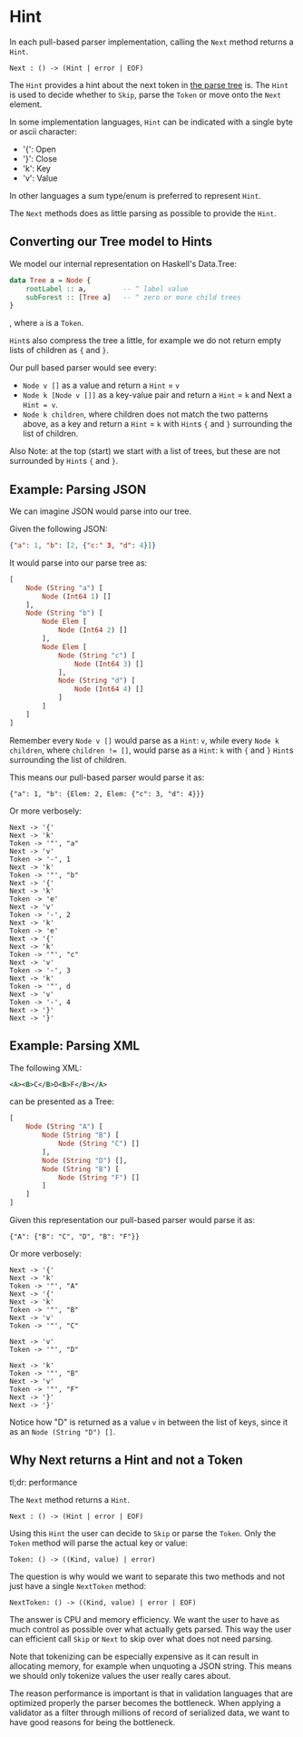 # Hint

In each pull-based parser implementation, calling the `Next` method returns a `Hint`.

```
Next : () -> (Hint | error | EOF)
```

The `Hint` provides a hint about the next token in [the parse tree](./tree.md) is.
The `Hint` is used to decide whether to `Skip`, parse the `Token` or move onto the `Next` element.

In some implementation languages, `Hint` can be indicated with a single byte or ascii character:

* '{': Open
* '}': Close
* 'k': Key
* 'v': Value

In other languages a sum type/enum is preferred to represent `Hint`.

The `Next` methods does as little parsing as possible to provide the `Hint`.

## Converting our Tree model to Hints

We model our internal representation on Haskell's Data.Tree:
```haskell
data Tree a = Node {
    rootLabel :: a,         -- ^ label value
    subForest :: [Tree a]   -- ^ zero or more child trees
}
```
, where `a` is a `Token`.

`Hint`s also compress the tree a little, for example we do not return empty lists of children as `{` and `}`.

Our pull based parser would see every:

* `Node v []` as a value and return a `Hint` = `v`
* `Node k [Node v []]` as a key-value pair and return a `Hint` = `k` and Next a `Hint = v`.
* `Node k children`, where children does not match the two patterns above, as a key and return a `Hint` = `k` with `Hint`s `{` and `}` surrounding the list of children.

Also Note: at the top (start) we start with a list of trees, but these are not surrounded by `Hint`s `{` and `}`.

## Example: Parsing JSON

We can imagine JSON would parse into our tree.

Given the following JSON:
```json
{"a": 1, "b": [2, {"c:" 3, "d": 4}]}
```

It would parse into our parse tree as:
```haskell
[
    Node (String "a") [
        Node (Int64 1) []
    ],
    Node (String "b") [
        Node Elem [
            Node (Int64 2) []
        ],
        Node Elem [
            Node (String "c") [
                Node (Int64 3) []
            ],
            Node (String "d") [
                Node (Int64 4) []
            ]
        ]
    ]
]
```

Remember every `Node v []` would parse as a `Hint`: `v`,
while every `Node k children`, where `children != []`, would parse as a `Hint`: `k` with `{` and `}` `Hint`s surrounding the list of children.

This means our pull-based parser would parse it as:
```
{"a": 1, "b": {Elem: 2, Elem: {"c": 3, "d": 4}}}
```

Or more verbosely:
```
Next -> '{'
Next -> 'k'
Token -> '"', "a"
Next -> 'v'
Token -> '-', 1
Next -> 'k'
Token -> '"', "b"
Next -> '{'
Next -> 'k'
Token -> 'e'
Next -> 'v'
Token -> '-', 2
Next -> 'k'
Token -> 'e'
Next -> '{'
Next -> 'k'
Token -> '"', "c"
Next -> 'v'
Token -> '-', 3
Next -> 'k'
Token -> '"', d
Next -> 'v'
Token -> '-', 4
Next -> '}'
Next -> '}'
```

## Example: Parsing XML

The following XML:
```xml
<A><B>C</B>D<B>F</B></A>
```

can be presented as a Tree:
```haskell
[
    Node (String "A") [  
        Node (String "B") [
            Node (String "C") []
        ],
        Node (String "D") [],
        Node (String "B") [
            Node (String "F") []
        ]
    ]
]
```

Given this representation our pull-based parser would parse it as:
```
{"A": {"B": "C", "D", "B": "F"}}
```

Or more verbosely:
```
Next -> '{'
Next -> 'k'
Token -> '"', "A"
Next -> '{'
Next -> 'k'
Token -> '"', "B"
Next -> 'v'
Token -> '"', "C"

Next -> 'v'
Token -> '"', "D"

Next -> 'k'
Token -> '"', "B"
Next -> 'v'
Token -> '"', "F"
Next -> '}'
Next -> '}'
```

Notice how "D" is returned as a value `v` in between the list of keys, since it as an `Node (String "D") []`.

## Why Next returns a Hint and not a Token

tl;dr: performance

The `Next` method returns a `Hint`.

```
Next : () -> (Hint | error | EOF)
```

Using this `Hint` the user can decide to `Skip` or parse the `Token`.
Only the `Token` method will parse the actual key or value:

```
Token: () -> ((Kind, value) | error)
```

The question is why would we want to separate this two methods and not just have a single `NextToken` method:
```
NextToken: () -> ((Kind, value) | error | EOF)
```

The answer is CPU and memory efficiency.
We want the user to have as much control as possible over what actually gets parsed.
This way the user can efficient call `Skip` or `Next` to skip over what does not need parsing.

Note that tokenizing can be especially expensive as it can result in allocating memory, 
for example when unquoting a JSON string.
This means we should only tokenize values the user really cares about.

The reason performance is important is that in validation languages that are optimized properly the parser becomes the bottleneck.
When applying a validator as a filter through millions of record of serialized data, we want to have good reasons for being the bottleneck.